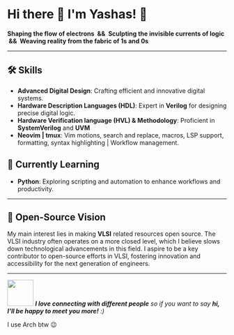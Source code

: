 # Hi there 👋 I'm Yashas! 🚀

**Shaping the flow of electrons &nbsp;&&&nbsp; Sculpting the invisible currents of logic &nbsp;&&&nbsp; Weaving reality from the fabric of 1s and 0s**

---

## 🛠 Skills
- **Advanced Digital Design**: Crafting efficient and innovative digital systems.
- **Hardware Description Languages (HDL)**: Expert in **Verilog** for designing precise digital logic.
- **Hardware Verification language (HVL) & Methodology**: Proficient in **SystemVerilog** and **UVM**
- **Neovim | tmux**: Vim motions, search and replace, macros, LSP support, formatting, syntax highlighting | Workflow management.

## 📘 Currently Learning
- **Python**: Exploring scripting and automation to enhance workflows and productivity.

---
## 🌟 Open-Source Vision
My main interest lies in making **VLSI** related resources open source. The VLSI industry often operates on a more closed level, which I believe slows down technological advancements in this field. I aspire to be a key contributor to open-source efforts in VLSI, fostering innovation and accessibility for the next generation of engineers.
 

---
<img src="https://media.giphy.com/media/LnQjpWaON8nhr21vNW/giphy.gif" width="60"> <em><b>I love connecting with different people</b> so if you want to say <b>hi, I'll be happy to meet you more!</b> :)</em>

I use Arch btw 😉
